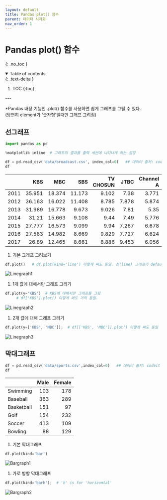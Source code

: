 ```yaml
---
layout: default
title: Pandas plot() 함수
parent: 데이터 시각화
nav_order: 1
---
```


# Pandas plot() 함수
{: .no_toc }
<br/>

<details open markdown="block">
  <summary>
    Table of contents
  </summary>
  {: .text-delta }


1. TOC
{:toc}
</details>
---


*Pandas 내장 기능인 .plot() 함수를 사용하면 쉽게 그래프를 그릴 수 있다.  
(당연히 element가 '숫자형'일때만 그래프 그려짐)

## 선그래프

```python
import pandas as pd
```
```python
%matplotlib inline  # 그래프의 결과를 출력 세션에 나타나게 하는 설정
```

```python
df = pd.read_csv('data/broadcast.csv', index_col=0)   ## 데이터 출처: codeit
df
```

<div class="code-example" markdown="1">

|      |    KBS |    MBC |    SBS |   TV CHOSUN |   JTBC |   Channel A |   MBN |
|-----:|-------:|-------:|-------:|------------:|-------:|------------:|------:|
| 2011 | 35.951 | 18.374 | 11.173 |       9.102 |  7.38  |       3.771 | 2.809 |
| 2012 | 36.163 | 16.022 | 11.408 |       8.785 |  7.878 |       5.874 | 3.31  |
| 2013 | 31.989 | 16.778 |  9.673 |       9.026 |  7.81  |       5.35  | 3.825 |
| 2014 | 31.21  | 15.663 |  9.108 |       9.44  |  7.49  |       5.776 | 4.572 |
| 2015 | 27.777 | 16.573 |  9.099 |       9.94  |  7.267 |       6.678 | 5.52  |
| 2016 | 27.583 | 14.982 |  8.669 |       9.829 |  7.727 |       6.624 | 5.477 |
| 2017 | 26.89  | 12.465 |  8.661 |       8.886 |  9.453 |       6.056 | 5.215 |

</div>

1. 기본 그래프 그려보기
```python
df.plot()   # df.plot(kind='line') 이렇게 써도 동일. 선(line) 그래프가 default이기 때문.
```
![Linegraph1](../../../assets/images/pandas_plot/linegraph1.png)

1. 1개 값에 대해서만 그래프 그리기
```python
df.plot(y='KBS')  # KBS에 대해서만 그래프를 그림
     # df['KBS'].plot() 이렇게 써도 거의 동일.
```
![Linegraph2](../../../assets/images/pandas_plot/linegraph2.png)

1. 2개 값에 대해 그래프 그리기
```python
df.plot(y=['KBS', 'MBC']);  # df[['KBS', 'MBC']].plot() 이렇게 써도 동일
```
![Linegraph3](../../../assets/images/pandas_plot/linegraph3.png)


## 막대그래프

```python
df = pd.read_csv('data/sports.csv',index_col=0)   ## 데이터 출처: codeit
df
```

<div class="code-example" markdown="1">

|            |   Male |   Female |
|:-----------|-------:|---------:|
| Swimming   |    103 |      178 |
| Baseball   |    363 |      289 |
| Basketball |    151 |       97 |
| Golf       |    154 |      232 |
| Soccer     |    413 |      109 |
| Bowling    |     88 |      129 |

</div>

1. 기본 막대그래프
```python
df.plot(kind='bar')
```
![Bargraph1](../../../assets/images/pandas_plot/bargraph1.png)

1. 가로 방향 막대그래프
```python
df.plot(kind='barh');  # 'h' is for 'horizontal'
```
![Bargraph2](../../../assets/images/pandas_plot/bargraph2.png)

